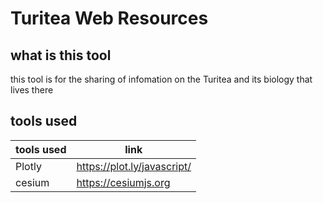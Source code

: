 # Turitea Web Resources

## what is this tool
this tool is for the sharing of infomation on the Turitea and its biology that lives there



## tools used
| tools used | link |
| ------ | ------ |
| Plotly | https://plot.ly/javascript/ |
| cesium | https://cesiumjs.org |
